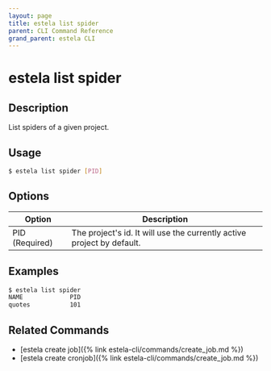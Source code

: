 ```yaml
---
layout: page
title: estela list spider
parent: CLI Command Reference
grand_parent: estela CLI
---
```


# estela list spider

## Description

List spiders of a given project.

## Usage

```bash
$ estela list spider [PID]
```

## Options

|Option|Description|
| ---- | --------- |
|PID (Required)|The project's id. It will use the currently active project by default.|

## Examples

```bash
$ estela list spider
NAME             PID
quotes           101
```

## Related Commands

- [estela create job]({% link estela-cli/commands/create_job.md %})
- [estela create cronjob]({% link estela-cli/commands/create_job.md %})
